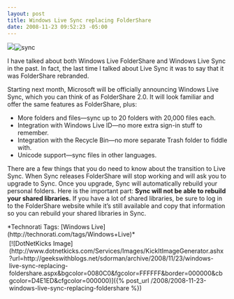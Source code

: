 ```yaml
---
layout: post
title: Windows Live Sync replacing FolderShare
date: 2008-11-23 09:52:23 -05:00
---
```


![](http://www.liveside.net/Images/logos/foldershare%20beta%20logo.png)![sync](http://gwb.blob.core.windows.net/sdorman/WindowsLiveWriter/WindowsLiveSync_8F44/sync_3.png "sync")

I have talked about both Windows Live FolderShare and Windows Live Sync in the past. In fact, the last time I talked about Live Sync it was to say that it was FolderShare rebranded.

Starting next month, Microsoft will be officially announcing Windows Live Sync, which you can think of as FolderShare 2.0. It will look familiar and offer the same features as FolderShare, plus:

*   More folders and files—sync up to 20 folders with 20,000 files each. 
*   Integration with Windows Live ID—no more extra sign-in stuff to remember. 
*   Integration with the Recycle Bin—no more separate Trash folder to fiddle with. 
*   Unicode support—sync files in other languages.  

There are a few things that you do need to know about the transition to Live Sync. When Sync releases FolderShare will stop working and will ask you to upgrade to Sync. Once you upgrade, Sync will automatically rebuild your personal folders. Here is the important part: **Sync will not be able to rebuild your shared libraries.** If you have a lot of shared libraries, be sure to log in to the FolderShare website while it’s still available and copy that information so you can rebuild your shared libraries in Sync.
  <div style="padding-bottom: 0px; margin: 0px; padding-left: 0px; padding-right: 0px; display: inline; float: none; padding-top: 0px" id="scid:0767317B-992E-4b12-91E0-4F059A8CECA8:47a546d4-3397-4785-961d-1d4c93993caf" class="wlWriterSmartContent">*Technorati Tags: [Windows Live](http://technorati.com/tags/Windows+Live)*</div><div class="wlWriterHeaderFooter" style="text-align:left; margin:0px; padding:4px 4px 4px 4px;">[![DotNetKicks Image](http://www.dotnetkicks.com/Services/Images/KickItImageGenerator.ashx?url=http://geekswithblogs.net/sdorman/archive/2008/11/23/windows-live-sync-replacing-foldershare.aspx&bgcolor=0080C0&fgcolor=FFFFFF&border=000000&cbgcolor=D4E1ED&cfgcolor=000000)]({% post_url /2008/2008-11-23-windows-live-sync-replacing-foldershare %})</div>
